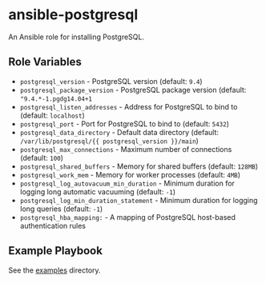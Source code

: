 # ansible-postgresql

An Ansible role for installing PostgreSQL.

## Role Variables

- `postgresql_version` - PostgreSQL version (default: `9.4`)
- `postgresql_package_version` - PostgreSQL package version (default: `"9.4.*-1.pgdg14.04+1`
- `postgresql_listen_addresses` - Address for PostgreSQL to bind to (default: `localhost`)
- `postgresql_port` - Port for PostgreSQL to bind to (default: `5432`)
- `postgresql_data_directory` - Default data directory (default: `/var/lib/postgresql/{{ postgresql_version }}/main`)
- `postgresql_max_connections` - Maximum number of connections (default: `100`)
- `postgresql_shared_buffers` - Memory for shared buffers (default: `128MB`)
- `postgresql_work_mem` - Memory for worker processes (default: `4MB`)
- `postgresql_log_autovacuum_min_duration` - Minimum duration for logging long automatic vacuuming (default: `-1`)
- `postgresql_log_min_duration_statement` - Minimum duration for logging long queries (default: `-1`)
- `postgresql_hba_mapping:` - A mapping of PostgreSQL host-based authentication rules

## Example Playbook

See the [examples](./examples/) directory.
